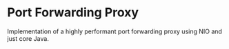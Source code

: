Port Forwarding Proxy
=====================

Implementation of a highly performant port forwarding proxy using NIO and just core Java.



